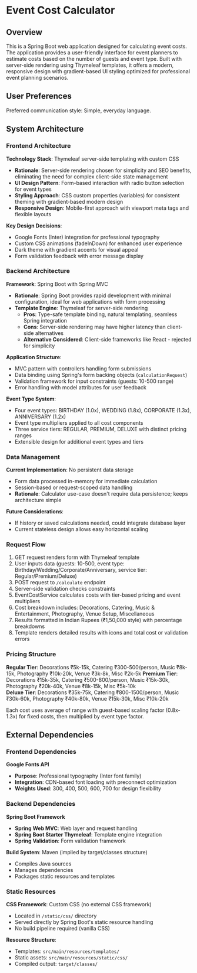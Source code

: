 # Event Cost Calculator

## Overview

This is a Spring Boot web application designed for calculating event costs. The application provides a user-friendly interface for event planners to estimate costs based on the number of guests and event type. Built with server-side rendering using Thymeleaf templates, it offers a modern, responsive design with gradient-based UI styling optimized for professional event planning scenarios.

## User Preferences

Preferred communication style: Simple, everyday language.

## System Architecture

### Frontend Architecture

**Technology Stack**: Thymeleaf server-side templating with custom CSS
- **Rationale**: Server-side rendering chosen for simplicity and SEO benefits, eliminating the need for complex client-side state management
- **UI Design Pattern**: Form-based interaction with radio button selection for event types
- **Styling Approach**: CSS custom properties (variables) for consistent theming with gradient-based modern design
- **Responsive Design**: Mobile-first approach with viewport meta tags and flexible layouts

**Key Design Decisions**:
- Google Fonts (Inter) integration for professional typography
- Custom CSS animations (fadeInDown) for enhanced user experience
- Dark theme with gradient accents for visual appeal
- Form validation feedback with error message display

### Backend Architecture

**Framework**: Spring Boot with Spring MVC
- **Rationale**: Spring Boot provides rapid development with minimal configuration, ideal for web applications with form processing
- **Template Engine**: Thymeleaf for server-side rendering
  - **Pros**: Type-safe template binding, natural templating, seamless Spring integration
  - **Cons**: Server-side rendering may have higher latency than client-side alternatives
  - **Alternative Considered**: Client-side frameworks like React - rejected for simplicity

**Application Structure**:
- MVC pattern with controllers handling form submissions
- Data binding using Spring's form backing objects (`calculationRequest`)
- Validation framework for input constraints (guests: 10-500 range)
- Error handling with model attributes for user feedback

**Event Type System**:
- Four event types: BIRTHDAY (1.0x), WEDDING (1.8x), CORPORATE (1.3x), ANNIVERSARY (1.2x)
- Event type multipliers applied to all cost components
- Three service tiers: REGULAR, PREMIUM, DELUXE with distinct pricing ranges
- Extensible design for additional event types and tiers

### Data Management

**Current Implementation**: No persistent data storage
- Form data processed in-memory for immediate calculation
- Session-based or request-scoped data handling
- **Rationale**: Calculator use-case doesn't require data persistence; keeps architecture simple

**Future Considerations**: 
- If history or saved calculations needed, could integrate database layer
- Current stateless design allows easy horizontal scaling

### Request Flow

1. GET request renders form with Thymeleaf template
2. User inputs data (guests: 10-500, event type: Birthday/Wedding/Corporate/Anniversary, service tier: Regular/Premium/Deluxe)
3. POST request to `/calculate` endpoint
4. Server-side validation checks constraints
5. EventCostService calculates costs with tier-based pricing and event multipliers
6. Cost breakdown includes: Decorations, Catering, Music & Entertainment, Photography, Venue Setup, Miscellaneous
7. Results formatted in Indian Rupees (₹1,50,000 style) with percentage breakdowns
8. Template renders detailed results with icons and total cost or validation errors

### Pricing Structure

**Regular Tier**: Decorations ₹5k-15k, Catering ₹300-500/person, Music ₹8k-15k, Photography ₹10k-20k, Venue ₹3k-8k, Misc ₹2k-5k
**Premium Tier**: Decorations ₹15k-35k, Catering ₹500-800/person, Music ₹15k-30k, Photography ₹20k-40k, Venue ₹8k-15k, Misc ₹5k-10k  
**Deluxe Tier**: Decorations ₹35k-75k, Catering ₹800-1500/person, Music ₹30k-60k, Photography ₹40k-80k, Venue ₹15k-30k, Misc ₹10k-20k

Each cost uses average of range with guest-based scaling factor (0.8x-1.3x) for fixed costs, then multiplied by event type factor.

## External Dependencies

### Frontend Dependencies

**Google Fonts API**
- **Purpose**: Professional typography (Inter font family)
- **Integration**: CDN-based font loading with preconnect optimization
- **Weights Used**: 300, 400, 500, 600, 700 for design flexibility

### Backend Dependencies

**Spring Boot Framework**
- **Spring Web MVC**: Web layer and request handling
- **Spring Boot Starter Thymeleaf**: Template engine integration
- **Spring Validation**: Form validation framework

**Build System**: Maven (implied by target/classes structure)
- Compiles Java sources
- Manages dependencies
- Packages static resources and templates

### Static Resources

**CSS Framework**: Custom CSS (no external CSS framework)
- Located in `/static/css/` directory
- Served directly by Spring Boot's static resource handling
- No build pipeline required (vanilla CSS)

**Resource Structure**:
- Templates: `src/main/resources/templates/`
- Static assets: `src/main/resources/static/css/`
- Compiled output: `target/classes/`